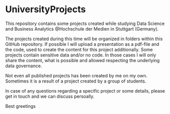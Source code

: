 # UniversityProjects
This repository contains some projects created while studying Data Science and Business Analytics @Hochschule der Medien in Stuttgart (Germany).

The projects created during this time will be organized in folders within this GitHub repository. If possible I will upload a presentation as a pdf-file and the code, 
used to create the content for this project additionally. Some projects contain sensitive data and/or no code. In those cases I will only share the content, what is 
possible and allowed respecting the underlying data governance.

Not even all published projects has been created by me on my own. Sometimes it is a result of a project created by a group of students.

In case of any questions regarding a specific project or some details, please get in touch and we can discuss persoally.

Best greetings
